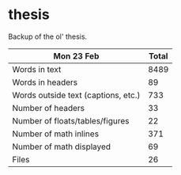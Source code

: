 thesis
======
Backup of the ol' thesis.

Mon 23 Feb | Total
---|---
Words in text| 8489
Words in headers| 89
Words outside text (captions, etc.)| 733
Number of headers| 33
Number of floats/tables/figures| 22
Number of math inlines| 371
Number of math displayed| 69
Files| 26

